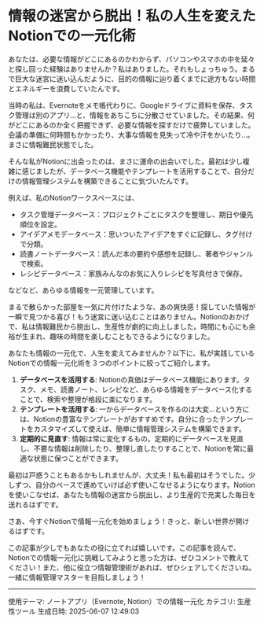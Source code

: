# 情報の迷宮から脱出！私の人生を変えたNotionでの一元化術

あなたは、必要な情報がどこにあるのかわからず、パソコンやスマホの中を延々と探し回った経験はありませんか？私はありました。それもしょっちゅう。まるで巨大な迷宮に迷い込んだように、目的の情報に辿り着くまでに途方もない時間とエネルギーを浪費していたんです。

当時の私は、Evernoteをメモ帳代わりに、Googleドライブに資料を保存、タスク管理は別のアプリ…と、情報をあちこちに分散させていました。その結果、何がどこにあるのか全く把握できず、必要な情報を探すだけで疲弊していました。会議の準備に何時間もかかったり、大事な情報を見失って冷や汗をかいたり…。まさに情報難民状態でした。

そんな私がNotionに出会ったのは、まさに運命の出会いでした。最初は少し複雑に感じましたが、データベース機能やテンプレートを活用することで、自分だけの情報管理システムを構築できることに気づいたんです。

例えば、私のNotionワークスペースには、

* タスク管理データベース：プロジェクトごとにタスクを整理し、期日や優先順位を設定。
* アイデアメモデータベース：思いついたアイデアをすぐに記録し、タグ付けで分類。
* 読書ノートデータベース：読んだ本の要約や感想を記録し、著者やジャンルで検索。
* レシピデータベース：家族みんなのお気に入りレシピを写真付きで保存。

などなど、あらゆる情報を一元管理しています。

まるで散らかった部屋を一気に片付けたような、あの爽快感！探していた情報が一瞬で見つかる喜び！もう迷宮に迷い込むことはありません。Notionのおかげで、私は情報難民から脱出し、生産性が劇的に向上しました。時間にも心にも余裕が生まれ、趣味の時間を楽しむこともできるようになりました。

あなたも情報の一元化で、人生を変えてみませんか？以下に、私が実践しているNotionでの情報一元化術を３つのポイントに絞ってご紹介します。

1. **データベースを活用する**: Notionの真価はデータベース機能にあります。タスク、メモ、読書ノート、レシピなど、あらゆる情報をデータベース化することで、検索や整理が格段に楽になります。
2. **テンプレートを活用する**: 一からデータベースを作るのは大変…という方には、Notionの豊富なテンプレートがおすすめです。自分に合ったテンプレートをカスタマイズして使えば、簡単に情報管理システムを構築できます。
3. **定期的に見直す**: 情報は常に変化するもの。定期的にデータベースを見直し、不要な情報は削除したり、整理し直したりすることで、Notionを常に最適な状態に保つことができます。


最初は戸惑うこともあるかもしれませんが、大丈夫！私も最初はそうでした。少しずつ、自分のペースで進めていけば必ず使いこなせるようになります。Notionを使いこなせば、あなたも情報の迷宮から脱出し、より生産的で充実した毎日を送れるはずです。

さあ、今すぐNotionで情報一元化を始めましょう！きっと、新しい世界が開けるはずです。

この記事が少しでもあなたの役に立てれば嬉しいです。この記事を読んで、Notionでの情報一元化に挑戦してみようと思った方は、ぜひコメントで教えてください！また、他に役立つ情報管理術があれば、ぜひシェアしてくださいね。一緒に情報管理マスターを目指しましょう！


---
使用テーマ: ノートアプリ（Evernote, Notion）での情報一元化
カテゴリ: 生産性ツール
生成日時: 2025-06-07 12:49:03
